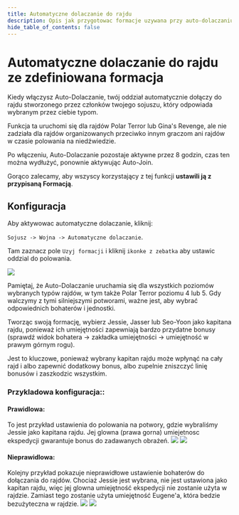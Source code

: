 ```yaml
---
title: Automatyczne dolaczanie do rajdu
description: Opis jak przygotowac formacje uzywana przy auto-dolaczaniu w polowaniu na potwory
hide_table_of_contents: false
---
```


# Automatyczne dolaczanie do rajdu ze zdefiniowana formacja
Kiedy włączysz Auto-Dolaczanie, twój oddział automatycznie dołączy do rajdu stworzonego przez członków twojego sojuszu,
który odpowiada wybranym przez ciebie typom.

Funkcja ta uruchomi się dla rajdów Polar Terror lub Gina's Revenge, ale nie zadziała dla rajdów organizowanych przeciwko innym graczom ani rajdów w czasie polowania na niedźwiedzie.

Po włączeniu, Auto-Dolaczanie pozostaje aktywne przez 8 godzin, czas ten można wydłużyć, ponownie aktywując Auto-Join.

Gorąco zalecamy, aby wszyscy korzystający z tej funkcji **ustawili ją z przypisaną Formacją**.

## Konfiguracja

Aby aktywowac automatyczne dolaczanie, kliknij:

`Sojusz -> Wojna -> Automatyczne dolaczanie`.

Tam zaznacz pole `Uzyj formacji` i kliknij `ikonke z zebatka` aby ustawic oddzial do polowania.

![](../../../../static/img/auto-join.png)

Pamiętaj, że Auto-Dolaczanie uruchamia się dla wszystkich poziomów wybranych typów rajdów,
w tym także Polar Terror poziomu 4 lub 5.
Gdy walczymy z tymi silniejszymi potworami, ważne jest, aby wybrać odpowiednich bohaterów i jednostki.

Tworząc swoją formację, wybierz Jessie, Jasser lub Seo-Yoon jako kapitana rajdu, ponieważ ich umiejętności zapewniają bardzo przydatne bonusy
(sprawdź widok bohatera -> zakładka umiejętności -> umiejętność w prawym górnym rogu).

Jest to kluczowe, ponieważ wybrany kapitan rajdu może wpłynąć na cały rajd i albo zapewnić dodatkowy bonus, albo zupelnie zniszczyć linię bonusów i zaszkodzic wszystkim.

### Przykladowa konfiguracja::

#### Prawidlowa:
To jest przykład ustawienia do polowania na potwory, gdzie wybraliśmy Jessie jako kapitana rajdu. 
Jej glowna (prawa gorna) umiejetnosc ekspedycji gwarantuje bonus do zadawanych obrażeń.
![](../../../../static/img/jessie-skill.png)
![](../../../../static/img/auto-join-troops.png)

#### Nieprawidlowa:

Kolejny przykład pokazuje nieprawidłowe ustawienie bohaterów do dołączania do rajdów. 
Chociaż Jessie jest wybrana, nie jest ustawiona jako kapitan rajdu, więc jej glowna umiejętność ekspedycji nie zostanie użyta w rajdzie. 
Zamiast tego zostanie użyta umiejętność Eugene'a, która bedzie bezużyteczna w rajdzie.
![](../../../../static/img/wrong-setup.png)
![](../../../../static/img/eugene-skill.png)
